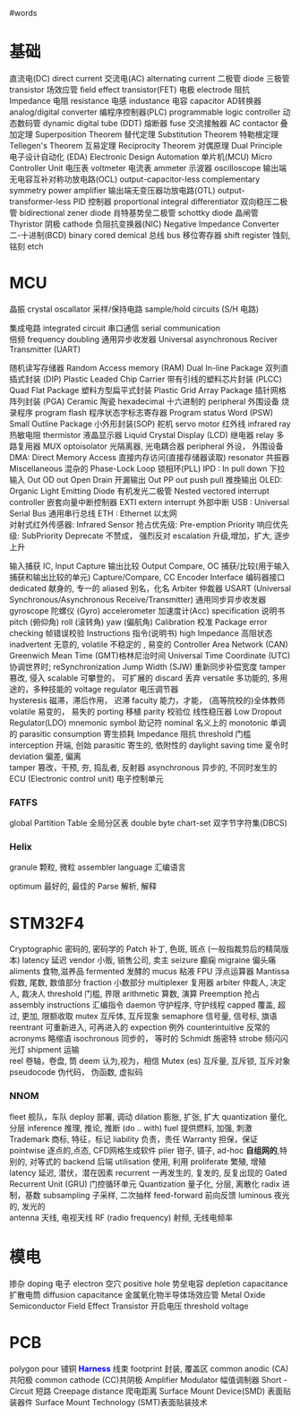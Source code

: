 #words 
# 基础
直流电(DC) direct current 交流电(AC) alternating current 
二极管 diode    三极管 transistor  场效应管 field effect transistor(FET) 
电极 electrode  阻抗 Impedance 
电阻 resistance 电感 industance 电容 capacitor 
AD转换器 analog/digital converter 
编程序控制器(PLC) programmable logic controller 
动态数码管 dynamic digital tube (DDT)
熔断器 fuse 
交流接触器 AC contactor 
叠加定理 Superposition Theorem 
替代定理 Substitution Theorem 
特勒根定理 Tellegen's Theorem 
互易定理 Reciprocity Theorem 
对偶原理 Dual Principle 
电子设计自动化 (EDA) Electronic Design Automation 
单片机(MCU) Micro Controller Unit 
电压表 voltmeter 
电流表 ammeter 
示波器 oscilloscope 
输出端无电容互补对称功放电路(OCL) output-capacitor-less complementary symmetry power amplifier
输出端无变压器功放电路(OTL) output-transformer-less 
PID 控制器 proportional integral differentiator 
双向稳压二极管 bidirectional zener diode 
肖特基势垒二极管 schottky diode 
晶闸管 Thyristor 
阴极 cathode
负阻抗变换器(NIC) Negative Impedance Converter 
二-十进制(BCD) binary cored demical 
总线 bus 
移位寄存器 shift register 
蚀刻, 铭刻 etch 

# MCU
晶振 crystal oscallator 
采样/保持电路 sample/hold circuits (S/H 电路)

集成电路 integrated circuit 
串口通信 serial communication  
倍频 frequency doubling 
通用异步收发器 Universal asynchronous  Reciver Transmitter (UART) 

随机读写存储器 Random Access memory (RAM)
Dual In-line Package 双列直插式封装 (DIP)
Plastic Leaded Chip Carrier 带有引线的塑料芯片封装 (PLCC) 
Quad Flat Package 塑料方型扁平式封装 
Plastic Grid Array Package 插针网格阵列封装 (PGA) 
Ceramic 陶瓷
hexadecimal 十六进制的 
peripheral 外围设备 
烧录程序 program flash 
程序状态字标志寄存器 Program status Word (PSW) 
Small Outline Package 小外形封装(SOP) 
舵机 servo motor 
红外线 infrared ray
热敏电阻 thermistor 
液晶显示器 Liquid Crystal Display (LCD) 
继电器 relay 
多路复用器 MUX 
optoisolator 光隔离器, 光电耦合器 
peripheral 外设， 外围设备 
DMA: Direct Memory Access 直接内存访问(直接存储器读取) 
resonator 共振器 
Miscellaneous 混杂的 
Phase-Lock Loop 锁相环(PLL)
IPD : In pull down 下拉输入
Out OD out Open Drain 开漏输出 
Out PP out push pull 推挽输出
OLED: Organic Light Emitting Diode 有机发光二极管
Nested vectored interrupt controller 嵌套向量中断控制器 
EXTI extern interrupt 外部中断
USB : Universal Serial Bus 通用串行总线 
ETH : Ethernet 以太网  
对射式红外传感器: Infrared Sensor 
抢占优先级:  Pre-emption Priority 
响应优先级:  SubPriority 
Deprecate 不赞成， 强烈反对
escalation  升级,增加，扩大, 逐步上升

输入捕获 IC, Input Capture 
输出比较 Output Compare, OC 
捕获/比较(用于输入捕获和输出比较的单元) Capture/Compare, CC 
Encoder Interface 编码器接口 
dedicated 献身的, 专一的
aliased 别名，化名
Arbiter 仲裁器
USART (Universal Synchronous/Asynchronous Receive/Transmitter) 通用同步异步收发器
gyroscope 陀螺仪 (Gyro)
accelerometer 加速度计(Acc)
specification 说明书
pitch (俯仰角) roll (滚转角) yaw (偏航角)
Calibration 校准
Package error checking 帧错误校验
Instructions 指令(说明书)
high Impedance 高阻状态
inadvertent 无意的, 
volatile 不稳定的 , 易变的
Controller Area Network (CAN) 
Greenwich Mean Time (GMT)格林尼治时间
Universal Time Coordinate (UTC) 协调世界时;
reSynchronization Jump Width (SJW) 重新同步补偿宽度
tamper 篡改, 侵入
scalable 可攀登的， 可扩展的
discard 丢弃
versatile 多功能的, 多用途的，多种技能的
voltage regulator 电压调节器  
hysteresis 磁滞，滞后作用， 迟滞
faculty 能力，才能， (高等院校的)全体教师
volatile 易变的， 易失的
porting 移植
parity 校验位
线性稳压器     Low Dropout Regulator(LDO)
mnemonic symbol 助记符
nominal 名义上的
monotonic  单调的
parasitic consumption 寄生损耗
Impedance 阻抗
threshold 门槛
interception  开端, 创始
parasitic 寄生的, 依附性的
daylight saving time 夏令时 
deviation 偏差, 偏离  
tamper 篡改，干预, 夯, 捣乱者, 反射器
asynchronous  异步的, 不同时发生的
ECU (Electronic control unit) 电子控制单元 

### FATFS
global Partition Table 全局分区表
double byte chart-set 双字节字符集(DBCS)


### Helix
granule 颗粒, 微粒 
assembler language  汇编语言

optimum 最好的, 最佳的
Parse 解析, 解释

# STM32F4
Cryptographic 密码的, 密码学的
Patch 补丁, 色斑, 斑点 (一般指裁剪后的精简版本)
latency 延迟
vendor 小贩, 销售公司, 卖主
seizure 癫痫
migraine 偏头痛
aliments 食物,滋养品
fermented  发酵的 
mucus 粘液
FPU 浮点运算器 
Mantissa 假数, 尾数, 数值部分
fraction 小数部分
multiplexer  复用器
arbiter  仲裁人, 决定人, 裁决人
threshold 门槛, 界限
arithmetic 算数, 演算
Preemption 抢占
assembly instructions 汇编指令
daemon 守护程序, 守护线程
capped  覆盖, 超过, 更加, 限额收取
mutex   互斥体, 互斥现象
semaphore  信号量, 信号标, 旗语
reentrant  可重新进入, 可再进入的
expection  例外
counterintuitive 反常的
acronyms   略缩语
isochronous 同步的， 等时的
Schmidt 施密特 
strobe  频闪闪光灯 
shipment 运输  
reel 卷轴，卷盘, 筒
deem 认为,视为，相信 
Mutex (es) 互斥量, 互斥锁, 互斥对象
pseudocode 伪代码， 伪函数, 虚拟码


### NNOM 
fleet 舰队，车队
deploy 部署, 调动
dilation 膨胀, 扩张, 扩大 
quantization  量化, 分层
inference  推理, 推论, 推断 (do .. with) 
fuel 提供燃料, 加强, 刺激 
Trademark  商标, 特征，标记
liability 负责，责任
Warranty  担保，保证
pointwise 逐点的,点态, CFD网格生成软件
piler 钳子, 镊子, 
ad-hoc **自组网的**,特别的, 对等式的
backend 后端
utilisation 使用, 利用
proliferate 繁殖, 增殖
latency 延迟, 潜伏，潜在因素
recurrent 一再发生的,  复发的, 反复出现的
Gated Recurrent Unit (GRU) 门控循环单元
Quantization 量子化, 分层, 离散化 
radix 进制，基数
subsampling 子采样, 二次抽样 
feed-forward 前向反馈
luminous 夜光的, 发光的  
antenna 天线,  电视天线
RF (radio frequency) 射频, 无线电频率


# 模电
掺杂 doping
电子 electron 
空穴 positive hole 
势垒电容 depletion capacitance 
扩散电筒 diffusion capacitance 
金属氧化物半导体场效应管 Metal Oxide Semiconductor Field Effect Transistor
开启电压 threshold voltage
# PCB 
polygon pour 铺铜
<b><mark style="background: transparent; color: blue">Harness</mark></b> 线束
footprint 封装, 覆盖区 
common anodic (CA)共阳极 
common cathode (CC)共阴极 
Amplifier Modulator 幅值调制器
Short - Circuit 短路
Creepage distance 爬电距离
Surface Mount Device(SMD) 表面贴装器件
Surface Mount Technology (SMT)表面贴装技术


